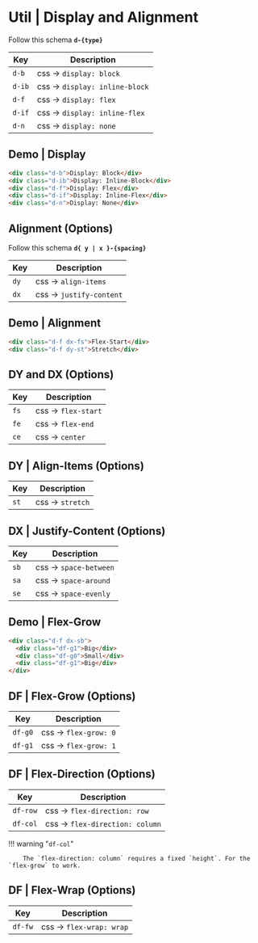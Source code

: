 # Util | **Display** and **Alignment**

Follow this schema **`d-{type}`**

| Key                           | Description                    |
| ----------------------------- | ------------------------------ |
| <code class="big">d-b</code>  | css -> `display: block`        |
| <code class="big">d-ib</code> | css -> `display: inline-block` |
| <code class="big">d-f</code>  | css -> `display: flex`         |
| <code class="big">d-if</code> | css -> `display: inline-flex`  |
| <code class="big">d-n</code>  | css -> `display: none`         |

## Demo | **Display**

```html
<div class="d-b">Display: Block</div>
<div class="d-ib">Display: Inline-Block</div>
<div class="d-f">Display: Flex</div>
<div class="d-if">Display: Inline-Flex</div>
<div class="d-n">Display: None</div>
```

## **Alignment** (Options)

Follow this schema **`d{ y | x }-{spacing}`**

| Key                         | Description              |
| --------------------------- | ------------------------ |
| <code class="big">dy</code> | css -> `align-items`     |
| <code class="big">dx</code> | css -> `justify-content` |

## Demo | **Alignment**

```html
<div class="d-f dx-fs">Flex-Start</div>
<div class="d-f dy-st">Stretch</div>
```

## **DY** and **DX** (Options)

| Key                         | Description         |
| --------------------------- | ------------------- |
| <code class="big">fs</code> | css -> `flex-start` |
| <code class="big">fe</code> | css -> `flex-end`   |
| <code class="big">ce</code> | css -> `center`     |

## **DY** | Align-Items (Options)

| Key                         | Description      |
| --------------------------- | ---------------- |
| <code class="big">st</code> | css -> `stretch` |

## **DX** | Justify-Content (Options)

| Key                         | Description            |
| --------------------------- | ---------------------- |
| <code class="big">sb</code> | css -> `space-between` |
| <code class="big">sa</code> | css -> `space-around`  |
| <code class="big">se</code> | css -> `space-evenly`  |

## Demo | **Flex-Grow**

```html
<div class="d-f dx-sb">
  <div class="df-g1">Big</div>
  <div class="df-g0">Small</div>
  <div class="df-g1">Big</div>
</div>
```

## **DF** | Flex-Grow (Options)

| Key                            | Description           |
| ------------------------------ | --------------------- |
| <code class="big">df-g0</code> | css -> `flex-grow: 0` |
| <code class="big">df-g1</code> | css -> `flex-grow: 1` |

## **DF** | Flex-Direction (Options)

| Key                             | Description                     |
| ------------------------------- | ------------------------------- |
| <code class="big">df-row</code> | css -> `flex-direction: row`    |
| <code class="big">df-col</code> | css -> `flex-direction: column` |

!!! warning "`df-col`"

        The `flex-direction: column` requires a fixed `height`. For the `flex-grow` to work.

## **DF** | Flex-Wrap (Options)

| Key                            | Description              |
| ------------------------------ | ------------------------ |
| <code class="big">df-fw</code> | css -> `flex-wrap: wrap` |
